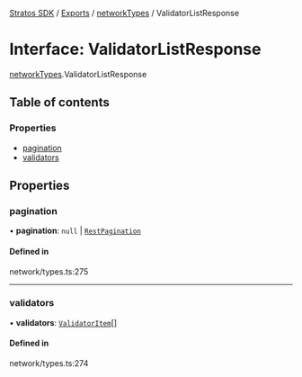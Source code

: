 [Stratos SDK](../README.md) / [Exports](../modules.md) / [networkTypes](../modules/networkTypes.md) / ValidatorListResponse

# Interface: ValidatorListResponse

[networkTypes](../modules/networkTypes.md).ValidatorListResponse

## Table of contents

### Properties

- [pagination](networkTypes.ValidatorListResponse.md#pagination)
- [validators](networkTypes.ValidatorListResponse.md#validators)

## Properties

### pagination

• **pagination**: ``null`` \| [`RestPagination`](../modules/networkTypes.md#restpagination)

#### Defined in

network/types.ts:275

___

### validators

• **validators**: [`ValidatorItem`](networkTypes.ValidatorItem.md)[]

#### Defined in

network/types.ts:274
